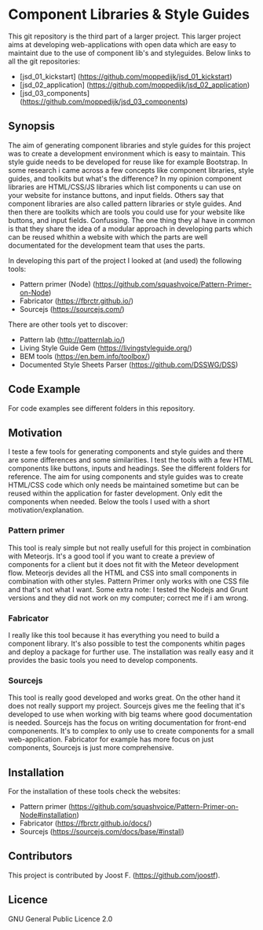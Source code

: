 # Component Libraries & Style Guides

This git repository is the third part of a larger project.
This larger project aims at developing web-applications with open data which are easy to maintaint due to the use of component lib's and styleguides. Below links to all the git repositories:
- [jsd_01_kickstart] (https://github.com/moppedijk/jsd_01_kickstart)
- [jsd_02_application] (https://github.com/moppedijk/jsd_02_application)
- [jsd_03_components] (https://github.com/moppedijk/jsd_03_components)

## Synopsis

The aim of generating component libraries and style guides for this project was to create a development environment which is easy to maintain. This style guide needs to be developed for reuse like for example Bootstrap. In some research i came across a few concepts like component libraries, style guides, and toolkits but what's the difference? In my opinion component libraries are HTML/CSS/JS libraries which list components u can use on your website for instance buttons, and input fields. Others say that component libraries are also called pattern libraries or style guides. And then there are toolkits which are tools you could use for your website like buttons, and input fields. Confussing. The one thing they al have in common is that they share the idea of a modular approach in developing parts which can be reused whithin a website with which the parts are well documentated for the development team that uses the parts.

In developing this part of the project I looked at (and used) the following tools:
- Pattern primer (Node) (https://github.com/squashvoice/Pattern-Primer-on-Node)
- Fabricator (https://fbrctr.github.io/)
- Sourcejs (https://sourcejs.com/)

There are other tools yet to discover:
- Pattern lab (http://patternlab.io/)
- Living Style Guide Gem (https://livingstyleguide.org/)
- BEM tools (https://en.bem.info/toolbox/)
- Documented Style Sheets Parser (https://github.com/DSSWG/DSS)

## Code Example

For code examples see different folders in this repository.

## Motivation

I teste a few tools for generating components and style guides and there are some differences and some similarities. I test the tools with a few HTML components like buttons, inputs and headings. See the different folders for reference. The aim for using components and style guides was to create HTML/CSS code which only needs be maintained sometime but can be reused within the application for faster development. Only edit the components when needed. Below the tools I used with a short motivation/explanation.

### Pattern primer

This tool is realy simple but not really usefull for this project in combination with Meteorjs. It's a good tool if you want to create a preview of components for a client but it does not fit with the Meteor development flow. Meteorjs devides all the HTML and CSS into small components in combination with other styles. Pattern Primer only works with one CSS file and that's not what I want. Some extra note: I tested the Nodejs and Grunt versions and they did not work on my computer; correct me if i am wrong.

### Fabricator

I really like this tool because it has everything you need to build a component library. It's also possible to test the components whitin pages and deploy a package for further use. The installation was really easy and it provides the basic tools you need to develop components. 

### Sourcejs

This tool is really good developed and works great. On the other hand it does not really support my project. Sourcejs gives me the feeling that it's developed to use when working with big teams where good documentation is needed. Sourcejs has the focus on writing documentation for front-end componenents. It's to complex to only use to create components for a small web-application. Fabricator for example has more focus on just components, Sourcejs is just more comprehensive.

## Installation

For the installation of these tools check the websites:
- Pattern primer (https://github.com/squashvoice/Pattern-Primer-on-Node#installation)
- Fabricator (https://fbrctr.github.io/docs/)
- Sourcejs (https://sourcejs.com/docs/base/#install)

## Contributors

This project is contributed by Joost F. (https://github.com/joostf).

## Licence
GNU General Public Licence 2.0
